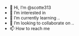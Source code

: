 - 👋 Hi, I’m @scotte313 
- 👀 I’m interested in 
- 🌱 I’m currently learning ..
- 💞️ I’m looking to collaborate on ..
- 📫 How to reach me 

<!---
scotte313/scotte313 is a ✨ special ✨ repository because its `README.md` (this file) appears on your GitHub profile.
You can click the Preview link to take a look at your changes.
--->

